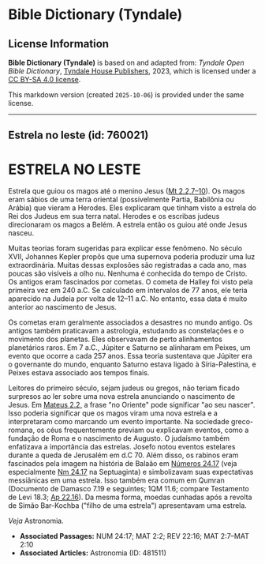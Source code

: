 # Bible Dictionary (Tyndale)

## License Information

**Bible Dictionary (Tyndale)** is based on and adapted from: _Tyndale Open Bible Dictionary_, [Tyndale House Publishers](https://tyndaleopenresources.com/), 2023, which is licensed under a [CC BY-SA 4.0 license](https://creativecommons.org/licenses/by-sa/4.0/legalcode.en).

This markdown version (created `2025-10-06`) is provided under the same license.



--------------------------------

## Estrela no leste (id: 760021)

ESTRELA NO LESTE
================

Estrela que guiou os magos até o menino Jesus ([Mt 2\.2,7](https://ref.ly/Matt2:2,Matt2:7-Matt2:10)[–](https://ref.ly/Matt2:2)[10](https://ref.ly/Matt2:2,Matt2:7-Matt2:10)). Os magos eram sábios de uma terra oriental (possivelmente Partia, Babilônia ou Arábia) que vieram a Herodes. Eles explicaram que tinham visto a estrela do Rei dos Judeus em sua terra natal. Herodes e os escribas judeus direcionaram os magos a Belém. A estrela então os guiou até onde Jesus nasceu.

Muitas teorias foram sugeridas para explicar esse fenômeno. No século XVII, Johannes Kepler propôs que uma supernova poderia produzir uma luz extraordinária. Muitas dessas explosões são registradas a cada ano, mas poucas são visíveis a olho nu. Nenhuma é conhecida do tempo de Cristo. Os antigos eram fascinados por cometas. O cometa de Halley foi visto pela primeira vez em 240 a.C. Se calculado em intervalos de 77 anos, ele teria aparecido na Judeia por volta de 12–11 a.C. No entanto, essa data é muito anterior ao nascimento de Jesus.

Os cometas eram geralmente associados a desastres no mundo antigo. Os antigos também praticavam a astrologia, estudando as constelações e o movimento dos planetas. Eles observavam de perto alinhamentos planetários raros. Em 7 a.C., Júpiter e Saturno se alinharam em Peixes, um evento que ocorre a cada 257 anos. Essa teoria sustentava que Júpiter era o governante do mundo, enquanto Saturno estava ligado à Síria\-Palestina, e Peixes estava associado aos tempos finais.

Leitores do primeiro século, sejam judeus ou gregos, não teriam ficado surpresos ao ler sobre uma nova estrela anunciando o nascimento de Jesus. Em [Mateus 2\.2,](https://ref.ly/Matt2:2) a frase "no Oriente" pode significar "ao seu nascer". Isso poderia significar que os magos viram uma nova estrela e a interpretaram como marcando um evento importante. Na sociedade greco\-romana, os céus frequentemente previam ou explicavam eventos, como a fundação de Roma e o nascimento de Augusto. O judaísmo também enfatizava a importância das estrelas. Josefo notou eventos estelares durante a queda de Jerusalém em d.C 70\. Além disso, os rabinos eram fascinados pela imagem na história de Balaão em [Números 24\.17](https://ref.ly/Num24:17) (veja especialmente [Nm 24\.17](https://ref.ly/Num24:17) na Septuaginta) e simbolizavam suas expectativas messiânicas em uma estrela. Isso também era comum em Qumran (Documento de Damasco 7\.19 e seguintes; 1QM 11\.6; compare Testamento de Levi 18\.3; [Ap 22\.16](https://ref.ly/Rev22:16)). Da mesma forma, moedas cunhadas após a revolta de Simão Bar\-Kochba ("filho de uma estrela") apresentavam uma estrela.

*Veja* Astronomia.

* **Associated Passages:** NUM 24:17; MAT 2:2; REV 22:16; MAT 2:7–MAT 2:10
* **Associated Articles:** Astronomia (ID: 481511)


